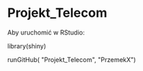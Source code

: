 # Projekt_Telecom

Aby uruchomić w RStudio:

library(shiny)

runGitHub( "Projekt_Telecom", "PrzemekX")
